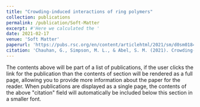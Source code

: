 ```yaml
---
title: "Crowding-induced interactions of ring polymers"
collection: publications
permalink: /publication/Soft-Matter
excerpt: #'Here we calculated the '
date: 2021-02-17
venue: 'Soft Matter'
paperurl: 'https://pubs.rsc.org/en/content/articlehtml/2021/sm/d0sm01847c'
citation: 'Chauhan, G., Simpson, M. L., & Abel, S. M. (2021). Crowding-induced interactions of ring polymers. Soft Matter, 17(1), 16-23.'
---
```


The contents above will be part of a list of publications, if the user clicks the link for the publication than the contents of section will be rendered as a full page, allowing you to provide more information about the paper for the reader. When publications are displayed as a single page, the contents of the above "citation" field will automatically be included below this section in a smaller font.
